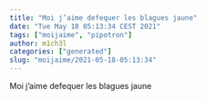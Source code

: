 ```yaml
---
title: "Moi j’aime defequer les blagues jaune"
date: "Tue May 18 05:13:34 CEST 2021"
tags: ["moijaime", "pipotron"]
author: m1ch3l
categories: ["generated"]
slug: "moijaime/2021-05-18-05:13:34"
---
```


Moi j’aime defequer les blagues jaune

